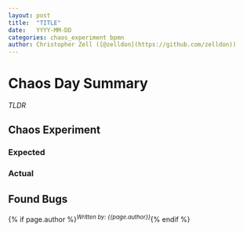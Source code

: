 ```yaml
---
layout: post
title:  "TITLE"
date:   YYYY-MM-DD
categories: chaos_experiment bpmn
author: Christopher Zell ([@zelldon](https://github.com/zelldon))
---
```


# Chaos Day Summary

*TLDR* 

## Chaos Experiment

### Expected

### Actual

## Found Bugs

{% if page.author %}<sup>*Written by: {{page.author}}*</sup>{% endif %}
